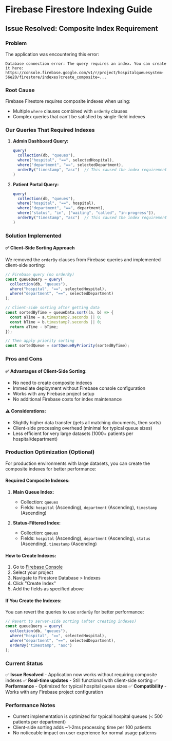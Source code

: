# Firebase Firestore Indexing Guide

## Issue Resolved: Composite Index Requirement

### Problem
The application was encountering this error:
```
Database connection error: The query requires an index. You can create it here: https://console.firebase.google.com/v1/r/project/hospitalqueuesystem-56e20/firestore/indexes?create_composite=...
```

### Root Cause
Firebase Firestore requires composite indexes when using:
- Multiple `where` clauses combined with `orderBy` clauses
- Complex queries that can't be satisfied by single-field indexes

### Our Queries That Required Indexes
1. **Admin Dashboard Query:**
   ```javascript
   query(
     collection(db, "queues"),
     where("hospital", "==", selectedHospital),
     where("department", "==", selectedDepartment),
     orderBy("timestamp", "asc")  // This caused the index requirement
   )
   ```

2. **Patient Portal Query:**
   ```javascript
   query(
     collection(db, "queues"),
     where("hospital", "==", hospital),
     where("department", "==", department),
     where("status", "in", ["waiting", "called", "in-progress"]),
     orderBy("timestamp", "asc")  // This caused the index requirement
   )
   ```

### Solution Implemented

#### ✅ **Client-Side Sorting Approach**
We removed the `orderBy` clauses from Firebase queries and implemented client-side sorting:

```javascript
// Firebase query (no orderBy)
const queueQuery = query(
  collection(db, "queues"),
  where("hospital", "==", selectedHospital),
  where("department", "==", selectedDepartment)
);

// Client-side sorting after getting data
const sortedByTime = queueData.sort((a, b) => {
  const aTime = a.timestamp?.seconds || 0;
  const bTime = b.timestamp?.seconds || 0;
  return aTime - bTime;
});

// Then apply priority sorting
const sortedQueue = sortQueueByPriority(sortedByTime);
```

### Pros and Cons

#### ✅ **Advantages of Client-Side Sorting:**
- No need to create composite indexes
- Immediate deployment without Firebase console configuration
- Works with any Firebase project setup
- No additional Firebase costs for index maintenance

#### ⚠️ **Considerations:**
- Slightly higher data transfer (gets all matching documents, then sorts)
- Client-side processing overhead (minimal for typical queue sizes)
- Less efficient for very large datasets (1000+ patients per hospital/department)

### Production Optimization (Optional)

For production environments with large datasets, you can create the composite indexes for better performance:

#### **Required Composite Indexes:**

1. **Main Queue Index:**
   - Collection: `queues`
   - Fields: `hospital` (Ascending), `department` (Ascending), `timestamp` (Ascending)

2. **Status-Filtered Index:**
   - Collection: `queues`
   - Fields: `hospital` (Ascending), `department` (Ascending), `status` (Ascending), `timestamp` (Ascending)

#### **How to Create Indexes:**

1. Go to [Firebase Console](https://console.firebase.google.com/)
2. Select your project
3. Navigate to Firestore Database > Indexes
4. Click "Create Index"
5. Add the fields as specified above

#### **If You Create the Indexes:**
You can revert the queries to use `orderBy` for better performance:

```javascript
// Revert to server-side sorting (after creating indexes)
const queueQuery = query(
  collection(db, "queues"),
  where("hospital", "==", selectedHospital),
  where("department", "==", selectedDepartment),
  orderBy("timestamp", "asc")
);
```

### Current Status
✅ **Issue Resolved** - Application now works without requiring composite indexes
✅ **Real-time updates** - Still functional with client-side sorting
✅ **Performance** - Optimized for typical hospital queue sizes
✅ **Compatibility** - Works with any Firebase project configuration

### Performance Notes
- Current implementation is optimized for typical hospital queues (< 500 patients per department)
- Client-side sorting adds ~1-2ms processing time per 100 patients
- No noticeable impact on user experience for normal usage patterns